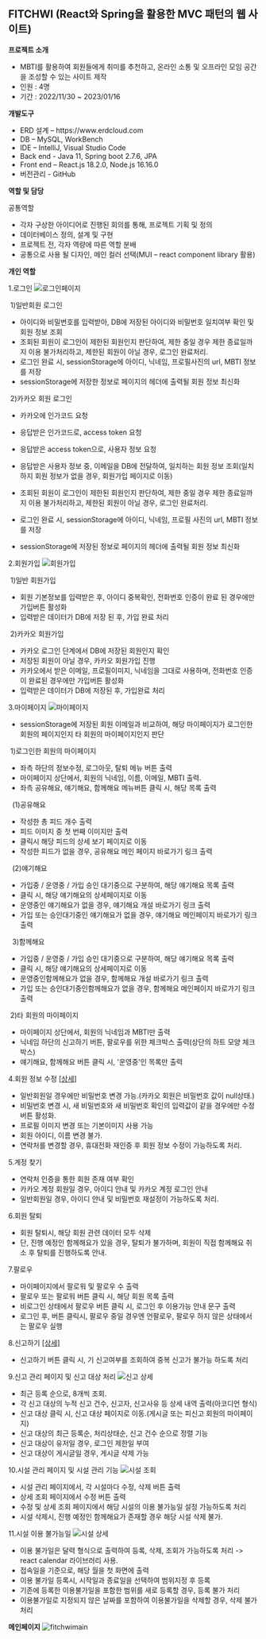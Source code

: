## FITCHWI (React와 Spring을 활용한 MVC 패턴의 웹 사이트)


**프로젝트 소개**

+ MBTI를 활용하여 회원들에게 취미를 추천하고, 온라인 소통 및 오프라인 모임 공간을 조성할 수 있는 사이트 제작
+ 인원 : 4명
+ 기간 : 2022/11/30 ~ 2023/01/16




**개발도구**
+ ERD 설계 – https://<h>www<h>.erdcloud.com
+ DB – MySQL, WorkBench
+ IDE – IntelliJ, Visual Studio Code
+ Back end - Java 11, Spring boot 2.7.6, JPA
+ Front end – React.js 18.2.0, Node.js 16.16.0
+ 버전관리 - GitHub




**역할 및 담당**



공통역할 
+ 각자 구상한 아이디어로 진행된 회의를 통해, 프로젝트 기획 및 정의
+ 데이터베이스 정의, 설계 및 구현
+ 프로젝트 전, 각자 역량에 따른 역할 분배
+ 공통으로 사용 될 디자인, 메인 컬러 선택(MUI – react component library 활용)



**개인 역할**

1.로그인
![로그인페이지](https://github.com/suyeop627/fitchwi_icia_finalproject/assets/112303446/0c14913f-7453-487a-a851-c46bb7a842cc)

&nbsp;1)일반회원 로그인 
- 아이디와 비밀번호를 입력받아, DB에 저장된 아이디와 비밀번호 일치여부 확인 및 회원 정보 조회
- 조회된 회원이 로그인이 제한된 회원인지 판단하여, 제한 중일 경우 제한 종료일까지 이용 불가처리하고, 제한된 회원이 아닐 경우, 로그인 완료처리.
- 로그인 완료 시, sessionStorage에 아이디, 닉네임, 프로필사진의 url, MBTI 정보를 저장
- sessionStorage에 저장한 정보로 페이지의 헤더에 출력될 회원 정보 최신화

&nbsp;2)카카오 회원 로그인
- 카카오에 인가코드 요청
- 응답받은 인가코드로, access token 요청
- 응답받은 access token으로, 사용자 정보 요청
- 응답받은 사용자 정보 중, 이메일을 DB에 전달하여, 일치하는 회원 정보 조회(일치하지 회원 정보가 없을 경우, 회원가입 페이지로 이동)
- 조회된 회원이 로그인이 제한된 회원인지 판단하여, 제한 중일 경우 제한 종료일까지 이용 불가처리하고, 제한된 회원이 아닐 경우, 로그인 완료처리.

- 로그인 완료 시, sessionStorage에 아이디, 닉네임, 프로필 사진의 url, MBTI 정보를 저장
- sessionStorage에 저장된 정보로 페이지의 헤더에 출력될 회원 정보 최신화

2.회원가입
![회원가입](https://github.com/suyeop627/fitchwi_icia_finalproject/assets/112303446/bac904ce-97ec-4161-9e9d-3d8a767444dc)

&nbsp;1)일반 회원가입

- 회원 기본정보를 입력받은 후, 아이디 중복확인, 전화번호 인증이 완료 된 경우에만 가입버튼 활성화
- 입력받은 데이터가 DB에 저장 된 후, 가입 완료 처리

&nbsp;2)카카오 회원가입
- 카카오 로그인 단계에서 DB에 저장된 회원인지 확인
- 저장된 회원이 아닐 경우, 카카오 회원가입 진행
- 카카오에서 받은 이메일, 프로필이미지, 닉네임을 그대로 사용하며, 전화번호 인증이 완료된 경우에만 가입버튼 활성화
- 입력받은 데이터가 DB에 저장된 후, 가입완료 처리

3.마이페이지
![마이페이지](https://github.com/suyeop627/fitchwi_icia_finalproject/assets/112303446/1502ddc5-60e1-453b-8e8a-a344f98f8877)

- sessionStorage에 저장된 회원 이메일과 비교하여, 해당 마이페이지가 로그인한 회원의 페이지인지 타 회원의 마이페이지인지 판단

&nbsp;1)로그인한 회원의 마이페이지 
- 좌측 하단의 정보수정, 로그아웃, 탈퇴 메뉴 버튼 출력
- 마이페이지 상단에서, 회원의 닉네임, 이름, 이메일, MBTI 출력.
- 좌측 공유해요, 얘기해요, 함께해요 메뉴버튼 클릭 시, 해당 목록 출력

&nbsp;&nbsp;(1)공유해요 
- 작성한 총 피드 개수 출력
- 피드 이미지 중 첫 번째 이미지만 출력
- 클릭시 해당 피드의 상세 보기 페이지로 이동
- 작성한 피드가 없을 경우, 공유해요 메인 페이지 바로가기 링크 출력

&nbsp;&nbsp;(2)얘기해요 
- 가입중 / 운영중 / 가입 승인 대기중으로 구분하여, 해당 얘기해요 목록 출력
- 클릭 시, 해당 얘기해요의 상세페이지로 이동
- 운영중인 얘기해요가 없을 경우, 얘기해요 개설 바로가기 링크 출력
- 가입 또는 승인대기중인 얘기해요가 없을 경우, 얘기해요 메인페이지 바로가기 링크 출력

&nbsp;&nbsp;3)함께해요
- 가입중 / 운영중 / 가입 승인 대기중으로 구분하여, 해당 얘기해요 목록 출력
- 클릭 시, 해당 얘기해요의 상세페이지로 이동
- 운영중인함께해요가 없을 경우, 함께해요 개설 바로가기 링크 출력
- 가입 또는 승인대기중인함께해요가 없을 경우, 함께해요 메인페이지 바로가기 링크 출력

&nbsp;2)타 회원의 마이페이지
- 마이페이지 상단에서, 회원의 닉네임과 MBTI만 출력
- 닉네임 하단의 신고하기 버튼, 팔로우를 위한 체크박스 출력(상단의 하트 모양 체크박스)
- 얘기해요, 함께해요 버튼 클릭 시, '운영중'인 목록만 출력

4.회원 정보 수정 [[상세]](https://blog.naver.com/heavenly627/222960583749)

- 일반회원일 경우에만 비밀번호 변경 가능.(카카오 회원은 비밀번호 값이 null상태.)
- 비밀번호 변경 시, 새 비밀번호와 새 비밀번호 확인의 입력값이 같을 경우에만 수정 버튼 활성화.
- 프로필 이미지 변경 또는 기본이미지 사용 가능
- 회원 아이디, 이름 변경 불가.
- 연락처를 변경할 경우, 휴대전화 재인증 후 회원 정보 수정이 가능하도록 처리.

5.계정 찾기
- 연락처 인증을 통한 회원 존재 여부 확인
- 카카오 계정 회원일 경우, 아이디 안내 및 카카오 계정 로그인 안내
- 일반회원일 경우, 아이디 안내 및 비밀번호 재설정이 가능하도록 처리.

6.회원 탈퇴

- 회원 탈퇴시, 해당 회원 관련 데이터 모두 삭제
- 단, 진행 예정인 함께해요가 있을 경우, 탈퇴가 불가하며, 회원이 직접 함께해요 취소 후 탈퇴를 진행하도록 안내.

7.팔로우

- 마이페이지에서 팔로워 및 팔로우 수 출력
- 팔로우 또는 팔로워 버튼 클릭 시, 해당 회원 목록 출력
- 비로그인 상태에서 팔로우 버튼 클릭 시, 로그인 후 이용가능 안내 문구 출력
- 로그인 후, 버튼 클릭시, 팔로우 중일 경우엔 언팔로우, 팔로우 하지 않은 상태에서는 팔로우 실행

8.신고하기 [[상세]](https://blog.naver.com/heavenly627/222966821219)

- 신고하기 버튼 클릭 시, 기 신고여부를 조회하여 중복 신고가 불가능 하도록 처리

9.신고 관리 페이지 및 신고 대상 처리
![신고 상세](https://github.com/suyeop627/fitchwi_icia_finalproject/assets/112303446/69878787-3d96-4bd0-8b3f-5dab3599e74f)

- 최근 등록 순으로, 8개씩 조회. 
- 각 신고 대상의 누적 신고 건수, 신고자, 신고사유 등 상세 내역 출력(아코디언 형식)
- 신고 대상 클릭 시, 신고 대상 페이지로 이동.(게시글 또는 피신고 회원의 마이페이지)
- 신고 대상의 최근 등록순, 처리상태순, 신고 건수 순으로 정렬 기능
- 신고 대상이 유저일 경우, 로그인 제한일 부여
- 신고 대상이 게시글일 경우, 게시글 삭제 가능

10.시설 관리 페이지 및 시설 관리 기능
![시설 조회](https://github.com/suyeop627/fitchwi_icia_finalproject/assets/112303446/4facfc39-f34c-43f4-ba22-6ec0e8cf43f6)

- 시설 관리 페이지에서, 각 시설마다 수정, 삭제 버튼 출력 
- 상세 조회 페이지에서 수정 버튼 출력
- 수정 및 상세 조회 페이지에서 해당 시설의 이용 불가능일 설정 가능하도록 처리
- 시설 삭제시, 진행 예정인 함께해요가 존재할 경우 해당 시설 삭제 불가. 

11.시설 이용 불가능일
![시설 상세](https://github.com/suyeop627/fitchwi_icia_finalproject/assets/112303446/d18ea84a-cbbb-450b-b7bf-598b4d06570d)

- 이용 불가일은 달력 형식으로 출력하여 등록, 삭제, 조회가 가능하도록 처리 -> react calendar 라이브러리 사용.
- 접속일을 기준으로, 해당 월을 첫 화면에 출력
- 이용 불가일 등록시, 시작일과 종료일을 선택하여 범위지정 후 등록
- 기존에 등록한 이용불가일을 포함한 범위를 새로 등록할 경우, 등록 불가 처리
- 이용불가일로 지정되지 않은 날짜를 포함하여 이용불가일을 삭제할 경우, 삭제 불가 처리



**메인페이지**
![fitchwimain](https://user-images.githubusercontent.com/112303446/223621009-4e62deac-af73-4c46-a602-0678e329b621.png)

